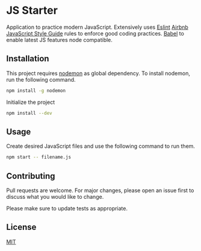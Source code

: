 # JS Starter

Application to practice modern JavaScript. Extensively uses [Eslint](https://eslint.org) [Airbnb JavaScript Style Guide](https://github.com/airbnb/javascript) rules to enforce good coding practices. [Babel](https://babeljs.io) to enable latest JS features node compatible.

## Installation

This project requires [nodemon](https://github.com/remy/nodemon) as global dependency. To install nodemon, run the following command.

```bash
npm install -g nodemon
```

Initialize the project

```bash
npm install --dev
```

## Usage

Create desired JavaScript files and use the following command to run them.

```bash
npm start -- filename.js
```

## Contributing

Pull requests are welcome. For major changes, please open an issue first to discuss what you would like to change.

Please make sure to update tests as appropriate.

## License

[MIT](https://choosealicense.com/licenses/mit/)
